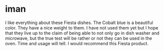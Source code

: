 # iman
I like everything about these Fiesta dishes. The Cobalt blue is a beautiful color. They have a nice weight to them. I have not used them yet but I hope that they live up to the claim of being able to not only go in dish washer and microwave, but the true test will be rather or not they can be used in the oven. Time and usage will tell. I would recommend this Fiesta product.
